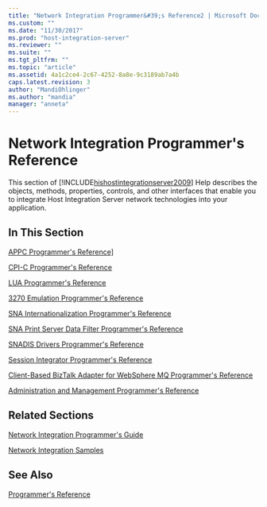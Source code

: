 ```yaml
---
title: "Network Integration Programmer&#39;s Reference2 | Microsoft Docs"
ms.custom: ""
ms.date: "11/30/2017"
ms.prod: "host-integration-server"
ms.reviewer: ""
ms.suite: ""
ms.tgt_pltfrm: ""
ms.topic: "article"
ms.assetid: 4a1c2ce4-2c67-4252-8a8e-9c3189ab7a4b
caps.latest.revision: 3
author: "MandiOhlinger"
ms.author: "mandia"
manager: "anneta"
---
```

# Network Integration Programmer&#39;s Reference
This section of [!INCLUDE[hishostintegrationserver2009](../includes/hishostintegrationserver2009-md.md)] Help describes the objects, methods, properties, controls, and other interfaces that enable you to integrate Host Integration Server network technologies into your application.  
  
## In This Section  
 [APPC Programmer's Reference\]](../core/appc-programmer-s-reference]1.md)  
  
 [CPI-C Programmer's Reference](../core/cpi-c-programmer-s-reference1.md)  
  
 [LUA Programmer's Reference](../core/lua-programmer-s-reference2.md)  
  
 [3270 Emulation Programmer's Reference](../core/3270-emulation-programmer-s-reference2.md)  
  
 [SNA Internationalization Programmer's Reference](../core/sna-internationalization-programmer-s-reference2.md)  
  
 [SNA Print Server Data Filter Programmer's Reference](../core/sna-print-server-data-filter-programmer-s-reference1.md)  
  
 [SNADIS Drivers Programmer's Reference](../core/snadis-drivers-programmer-s-reference2.md)  
  
 [Session Integrator Programmer's Reference](../core/session-integrator-programmer-s-reference2.md)  
  
 [Client-Based BizTalk Adapter for WebSphere MQ Programmer's Reference](../core/client-based-biztalk-adapter-for-websphere-mq-programmer-s-reference2.md)  
  
 [Administration and Management Programmer's Reference](../core/administration-and-management-programmer-s-reference2.md)  
  
## Related Sections  
 [Network Integration Programmer's Guide](./network-integration-programmer-s-guide2.md)  
  
 [Network Integration Samples](../HIS2010/network-integration-samples.md)  
  
## See Also  
 [Programmer's Reference](../core/programmer-s-reference2.md)